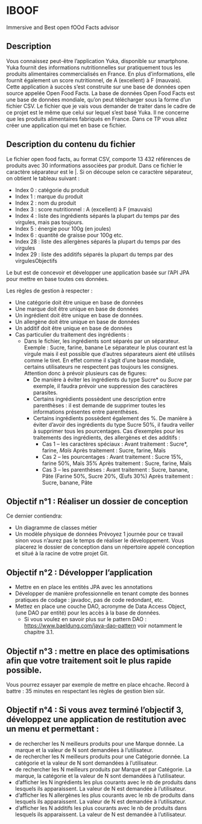 # IBOOF

Immersive and Best open fOOd Facts advisor

## Description

Vous connaissez peut-être l’application Yuka, disponible sur smartphone. Yuka fournit des informations nutritionnelles
sur pratiquement tous les produits alimentaires commercialisés en France.
En plus d’informations, elle fournit également un score nutritionnel, de A (excellent) à F (mauvais).
Cette application à succès s’est construite sur une base de données open source appelée Open Food Facts.
La base de données Open Food Facts est une base de données mondiale, qu’on peut télécharger sous la forme d’un fichier
CSV. Le fichier que je vais vous demander de traiter dans le cadre de ce projet est le même que celui sur lequel s’est
basé Yuka. Il ne concerne que les produits alimentaires fabriqués en France.
Dans ce TP vous allez créer une application qui met en base ce fichier.

## Description du contenu du fichier

Le fichier open food facts, au format CSV, comporte 13 432 références de  produits avec 30 informations associées par produit. Dans ce fichier le caractère séparateur est le |. Si on découpe selon ce caractère séparateur, on obtient le tableau suivant :

- Index 0 : catégorie du produit
- Index 1 : marque du produit
- Index 2 : nom du produit
- Index 3 : score nutritionnel : A (excellent) à F (mauvais)
- Index 4 : liste des ingrédients séparés la plupart du temps par des virgules, mais pas toujours.
- Index 5 : énergie pour 100g (en joules)
- Index 6 : quantité de graisse pour 100g
  etc.
- Index 28 : liste des allergènes séparés la plupart du temps par des virgules
- Index 29 : liste des additifs séparés la plupart du temps par des virgulesObjectifs

Le but est de concevoir et développer une application basée sur l’API JPA pour mettre en base toutes ces données.

Les règles de gestion à respecter :

- Une catégorie doit être unique en base de données
- Une marque doit être unique en base de données
- Un ingrédient doit être unique en base de données.
- Un allergène doit être unique en base de données
- Un additif doit être unique en base de données
- Cas particulier du traitement des ingrédients :
    - Dans le fichier, les ingrédients sont séparés par un séparateur.
      Exemple : Sucre, farine, banane
      Le séparateur le plus courant est la virgule mais il est possible que d’autres séparateurs aient été utilisés
      comme le tiret.
      En effet comme il s’agit d’une base mondiale, certains utilisateurs ne respectent pas toujours les consignes.
      Attention donc à prévoir plusieurs cas de figures:
        - De manière à éviter les ingrédients du type Sucre* ou _Sucre_ par exemple, il faudra prévoir une suppression
          des caractères parasites.
        - Certains ingrédients possèdent une description entre parenthèses : il est
          demande de supprimer toutes les informations présentes entre parenthèses.
        - Certains ingrédients possèdent également des %. De manière à éviter d’avoir des ingrédients du type Sucre 50%,
          il faudra veiller à supprimer tous les
          pourcentages.
          Cas d’exemples pour les traitements des ingrédients, des allergènes et des additifs :
            - Cas 1 – les caractères spéciaux :
              Avant traitement : Sucre*, farine, _Maïs_
              Après traitement : Sucre, farine, Maïs
            - Cas 2 – les pourcentages :
              Avant traitement : Sucre 15%, farine 50%, Maïs 35%
              Après traitement : Sucre, farine, Maïs
            - Cas 3 – les parenthèses :
              Avant traitement : Sucre, banane, Pâte (Farine 50%, Sucre 20%, Œufs 30%)
              Après traitement : Sucre, banane, Pâte

## Objectif n°1 : Réaliser un dossier de conception

Ce dernier contiendra:

- Un diagramme de classes métier
- Un modèle physique de données
  Prévoyez 1 journée pour ce travail sinon vous n’aurez pas le temps de réaliser le développement. Vous placerez le
  dossier de conception dans un répertoire appelé conception et situé à la racine de votre projet Git.

## Objectif n°2 : Développer l’application

- Mettre en en place les entités JPA avec les annotations
- Développer de manière professionnelle en tenant compte des bonnes pratiques de codage : javadoc, pas de code
  redondant, etc.
- Mettez en place une couche DAO, acronyme de Data Access Object, (une DAO par entité) pour les accès à la base de
  données.
    - Si vous voulez en savoir plus sur le pattern DAO : https://www.baeldung.com/java-dao-pattern voir notamment le
      chapitre 3.1.

## Objectif n°3 : mettre en place des optimisations afin que votre traitement soit le plus rapide possible.

Vous pourrez essayer par exemple de mettre en place ehcache.
Record à battre : 35 minutes en respectant les règles de gestion bien sûr.

## Objectif n°4 : Si vous avez terminé l’objectif 3, développez une application de restitution avec un menu et permettant :

- de rechercher les N meilleurs produits pour une Marque donnée. La marque et la valeur de N sont demandées à
  l’utilisateur.
- de rechercher les N meilleurs produits pour une Catégorie donnée. La catégorie et la valeur de N sont demandées à
  l’utilisateur.
- de rechercher les N meilleurs produits par Marque et par Catégorie. La marque, la catégorie et la valeur de N sont
  demandées à l’utilisateur.
- d’afficher les N ingrédients les plus courants avec le nb de produits dans lesquels ils apparaissent. La valeur de N
  est demandée à l’utilisateur.
- d’afficher les N allergènes les plus courants avec le nb de produits dans lesquels ils apparaissent. La valeur de N est demandée à l’utilisateur.
- d’afficher les N additifs les plus courants avec le nb de produits dans lesquels ils apparaissent. La valeur de N est demandée à l’utilisateur.
